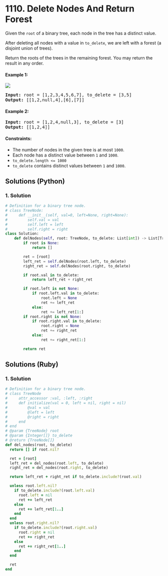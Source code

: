 # 1110. Delete Nodes And Return Forest
Given the `root` of a binary tree, each node in the tree has a distinct value.

After deleting all nodes with a value in `to_delete`, we are left with a forest (a disjoint union of trees).

Return the roots of the trees in the remaining forest. You may return the result in any order.

#### Example 1:
![](https://assets.leetcode.com/uploads/2019/07/01/screen-shot-2019-07-01-at-53836-pm.png)
<pre>
<strong>Input:</strong> root = [1,2,3,4,5,6,7], to_delete = [3,5]
<strong>Output:</strong> [[1,2,null,4],[6],[7]]
</pre>

#### Example 2:
<pre>
<strong>Input:</strong> root = [1,2,4,null,3], to_delete = [3]
<strong>Output:</strong> [[1,2,4]]
</pre>

#### Constraints:
* The number of nodes in the given tree is at most `1000`.
* Each node has a distinct value between `1` and `1000`.
* `to_delete.length <= 1000`
* `to_delete` contains distinct values between `1` and `1000`.

## Solutions (Python)

### 1. Solution
```Python
# Definition for a binary tree node.
# class TreeNode:
#     def __init__(self, val=0, left=None, right=None):
#         self.val = val
#         self.left = left
#         self.right = right
class Solution:
    def delNodes(self, root: TreeNode, to_delete: List[int]) -> List[TreeNode]:
        if root is None:
            return []

        ret = [root]
        left_ret = self.delNodes(root.left, to_delete)
        right_ret = self.delNodes(root.right, to_delete)

        if root.val in to_delete:
            return left_ret + right_ret

        if root.left is not None:
            if root.left.val in to_delete:
                root.left = None
                ret += left_ret
            else:
                ret += left_ret[1:]
        if root.right is not None:
            if root.right.val in to_delete:
                root.right = None
                ret += right_ret
            else:
                ret += right_ret[1:]

        return ret
```

## Solutions (Ruby)

### 1. Solution
```Ruby
# Definition for a binary tree node.
# class TreeNode
#     attr_accessor :val, :left, :right
#     def initialize(val = 0, left = nil, right = nil)
#         @val = val
#         @left = left
#         @right = right
#     end
# end
# @param {TreeNode} root
# @param {Integer[]} to_delete
# @return {TreeNode[]}
def del_nodes(root, to_delete)
  return [] if root.nil?

  ret = [root]
  left_ret = del_nodes(root.left, to_delete)
  right_ret = del_nodes(root.right, to_delete)

  return left_ret + right_ret if to_delete.include?(root.val)

  unless root.left.nil?
    if to_delete.include?(root.left.val)
      root.left = nil
      ret += left_ret
    else
      ret += left_ret[1..]
    end
  end
  unless root.right.nil?
    if to_delete.include?(root.right.val)
      root.right = nil
      ret += right_ret
    else
      ret += right_ret[1..]
    end
  end

  ret
end
```
